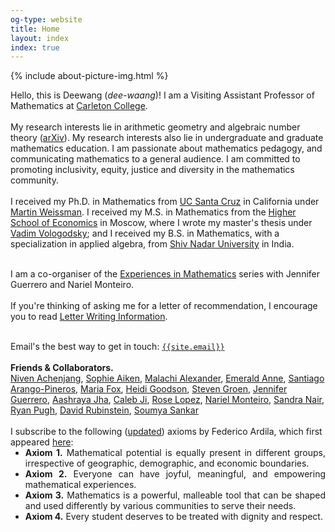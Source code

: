 ```yaml
---
og-type: website
title: Home
layout: index
index: true
---
```


{% include about-picture-img.html %}

<p>
Hello, this is Deewang (<em>dee-waang</em>)! I am a Visiting Assistant Professor of Mathematics at <a href="https://www.carleton.edu/math/">Carleton College</a>.<br>
<br>
My research interests lie in arithmetic geometry and algebraic number theory (<a href="https://arxiv.org/a/bhamidipati_d_1.html">arXiv</a>). My research interests also lie in undergraduate and graduate mathematics education. I am passionate about mathematics pedagogy, and communicating mathematics to a general audience. I am committed to promoting inclusivity, equity, justice and diversity in the mathematics community.<br>
<br>
<!--Before coming to Carleton,-->
I received my Ph.D. in Mathematics from <a href="https://www.math.ucsc.edu/index.html">UC Santa Cruz</a> in California under <a href="http://martyweissman.com/">Martin Weissman</a>. I received my M.S. in Mathematics from the <a href="https://math.hse.ru/en/">Higher School of Economics</a> in Moscow, where I wrote my master's thesis under <a href="https://www.hse.ru/en/org/persons/160474191">Vadim Vologodsky</a>; and I received my B.S. in Mathematics, with a specialization in applied algebra, from <a href="https://math.snu.edu.in/">Shiv Nadar University</a> in India.<br>
<br>
<!--<a href="/about" class="internal-link quarter-line-space">More about me&nbsp;→</a>
<div class="tag-list copy-buttons">
<a class="btn btn-default" href="https://drive.google.com/file/d/14Qb6_G7CEKUkhOUEwx68559Rs1BCa74S/view?usp=sharing">Bhamidipati CV</a>&nbsp;&nbsp;&nbsp;<a class="btn btn-default" href="https://drive.google.com/file/d/1GouDYn-Efseih_NrD5z3LmwOvmtSlqt_/view?usp=sharing">CV (Dark Mode)</a>
</div>-->
<!-- Here is my<a href="https://drive.google.com/file/d/14Qb6_G7CEKUkhOUEwx68559Rs1BCa74S/view?usp=sharing" class="btn btn-default">Curriculum Vitae</a> -->
<!-- <a href="https://drive.google.com/file/d/14Qb6_G7CEKUkhOUEwx68559Rs1BCa74S/view?usp=sharing" class="internal-link quarter-line-space">View my CV&nbsp;→</a> 
<code class="highlighter-rouge" style="color:#ffffbf"><b>I am on the job market in AY 2024-25!</b></code>-->

<!--
<a href="/research" class="internal-link quarter-line-space">View my research&nbsp;→</a><a href="/travel" class="internal-link quarter-line-space">View my travel schedule&nbsp;→</a>-->
I am a co-organiser of the <a href="https://sites.google.com/ucsc.edu/experiencesinmath/">Experiences in Mathematics</a> series with Jennifer Guerrero and Nariel Monteiro.<br>
<br>
If you're thinking of asking me for a letter of recommendation, I encourage you to read <a href="\letters">Letter Writing Information</a>.<br>
<br>
<!-- Here's my<a href="https://drive.google.com/file/d/14Qb6_G7CEKUkhOUEwx68559Rs1BCa74S/view?usp=sharing" class="btn btn-default">Curriculum Vitae</a> -->

<!-- Add a one line intro and link to your about page. 
<a href="/about" class="internal-link quarter-line-space">More about me&nbsp;→</a>

Link to your frequently updated notes.  
<a href="/notes" class="internal-link quarter-line-space">Go to my notes&nbsp;→</a>

And a link to your longer-form blog posts. 
<a href="/blog" class="internal-link quarter-line-space">Read my blog&nbsp;→</a>

Keep your about page about you rather than your job with a portfolio page. 
<a href="/portfolio" class="internal-link quarter-line-space">View my portfolio&nbsp;→</a> -->
Email's the best way to get in touch: <code class="language-plaintext highlighter-rouge"><a href="mailto:{{site.email}}">{{site.email}}</a></code><br>
<br>
<b>Friends & Collaborators.</b><br> <a href="https://www.mit.edu/~NivenT/">Niven Achenjang</a>, <a href="https://sophieaiken.github.io/">Sophie Aiken</a>, <a href="https://malachialexander.com/">Malachi Alexander</a>, <a href="https://www.washcoll.edu/people_departments/faculty/estacy2.php">Emerald Anne</a>, <a href="https://sarangop1728.github.io/about/">Santiago Arango-Pineros</a>, <a href="https://sites.google.com/view/mariafox/">Maria Fox</a>, <a href="https://sites.google.com/site/heidigoodson/">Heidi Goodson</a>, <a href="https://sites.google.com/view/stevengroen">Steven Groen</a>, <a href="https://sites.google.com/view/jennifer-s-guerrero/">Jennifer Guerrero</a>, <a href="https://sites.google.com/view/aashrayajha/home">Aashraya Jha</a>, <a href="https://math.columbia.edu/~calebji/">Caleb Ji</a>, <a href="https://math.berkeley.edu/people/grad/rose-lopez">Rose Lopez</a>, <a href="https://www.narielmonteiro.com/">Nariel Monteiro</a>, <a href="https://sites.google.com/view/sandra-nair">Sandra Nair</a>, <a href="https://foothill.edu/directory/profile/pugh_ryan.html">Ryan Pugh</a>, <a href="https://drubinstein.com/">David Rubinstein</a>, <a href="https://sites.google.com/site/soumya3sankar/">Soumya Sankar</a><br>
<br>
I subscribe to the following (<a href="https://fardila.com/#:~:text=Axiom%201.%20Mathematical,dignity%20and%20respect.">updated</a>) axioms by Federico Ardila, which first appeared <a href="http://www.ams.org/publications/journals/notices/201610/rnoti-p1164.pdf">here</a>:

<ul style="margin-top: -1em;" align="justify">

<li> <b>Axiom 1.</b> Mathematical potential is equally present in different groups, irrespective of geographic, demographic, and economic boundaries. </li>
<li> <b>Axiom 2.</b> Everyone can have joyful, meaningful, and empowering mathematical experiences.</li>
<li> <b>Axiom 3.</b> Mathematics is a powerful, malleable tool that can be shaped and used differently by various communities to serve their needs.</li>
<li> <b>Axiom 4.</b> Every student deserves to be treated with dignity and respect.</li>

</ul>

</p>

<!-- <div class="tag-list copy-buttons">

<a class="btn btn-default" onclick="copyEmailtoClipboard('{{site.email}}')">Copy address</a>

<a href="mailto:{{site.email}}">Send email</a>
</div> -->

<!-- <script>

// copy email to clipboard

function copyEmailtoClipboard() {
    navigator.clipboard.writeText((arguments[0]));
}

</script> -->

<!-- Add you Mastodon handle here if you want to verify it
	
<p style="visibility: hidden;display: none;"><a rel="me" href="">Mastodon</a></p> -->

